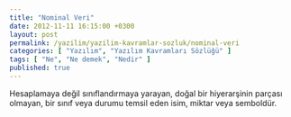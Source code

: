 ```yaml
---
title: "Nominal Veri"
date: 2012-11-11 16:15:00 +0300
layout: post
permalink: /yazilim/yazilim-kavramlar-sozluk/nominal-veri
categories: [ "Yazılım", "Yazılım Kavramları Sözlüğü" ]
tags: [ "Ne", "Ne demek", "Nedir" ]
published: true
---
```


Hesaplamaya değil sınıflandırmaya yarayan, doğal bir hiyerarşinin parçası olmayan, bir sınıf veya durumu temsil eden isim, miktar veya semboldür.
